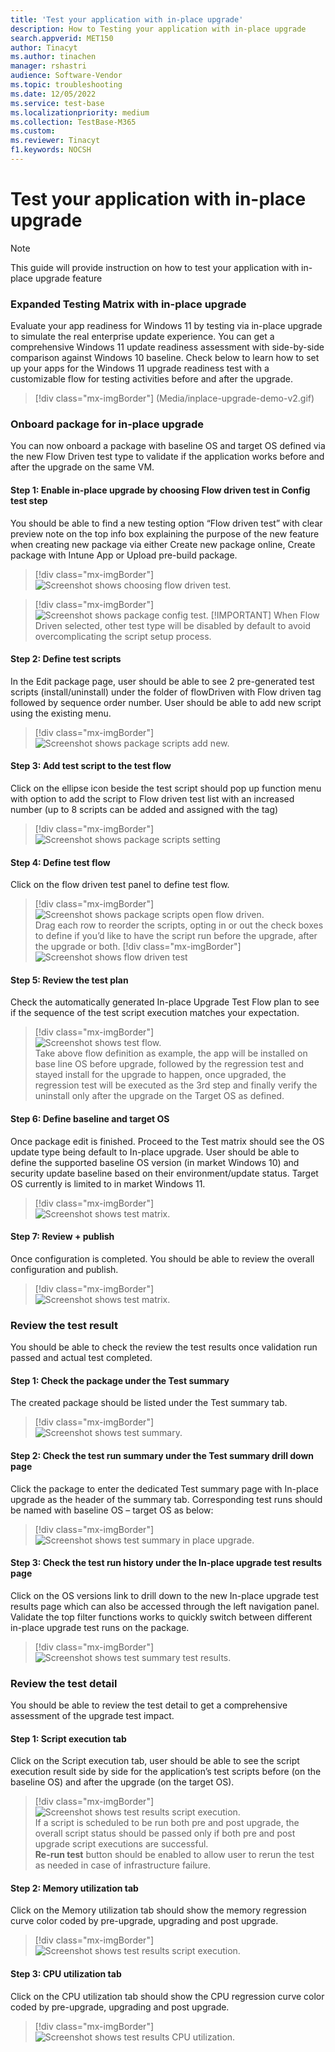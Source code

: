 ```yaml
---
title: 'Test your application with in-place upgrade'
description: How to Testing your application with in-place upgrade
search.appverid: MET150
author: Tinacyt
ms.author: tinachen
manager: rshastri
audience: Software-Vendor
ms.topic: troubleshooting
ms.date: 12/05/2022
ms.service: test-base
ms.localizationpriority: medium
ms.collection: TestBase-M365
ms.custom:
ms.reviewer: Tinacyt
f1.keywords: NOCSH
---
```


# Test your application with in-place upgrade
 > [!NOTE]
 > This guide will provide instruction on how to test your application with in-place upgrade feature

### Expanded Testing Matrix with in-place upgrade
Evaluate your app readiness for Windows 11 by testing via in-place upgrade to simulate the real enterprise update experience. You can get a comprehensive Windows 11 update readiness assessment with side-by-side comparison against Windows 10 baseline.
Check below to learn how to set up your apps for the Windows 11 upgrade readiness test with a customizable flow for testing activities before and after the upgrade.
 > [!div class="mx-imgBorder"]
 > (Media/inplace-upgrade-demo-v2.gif)
### Onboard package for in-place upgrade
You can now onboard a package with baseline OS and target OS defined via the new Flow Driven test type to validate if the application works before and after the upgrade on the same VM.

#### Step 1: Enable in-place upgrade by choosing Flow driven test in Config test step
You should be able to find a new testing option “Flow driven test” with clear preview note on the top info box explaining the purpose of the new feature when creating new package via either Create new package online, Create package with Intune App or Upload pre-build package.
 > [!div class="mx-imgBorder"]  
 > ![Screenshot shows choosing flow driven test.](Media/testwithupgrade01.png)

 > [!div class="mx-imgBorder"]  
 > ![Screenshot shows package config test.](Media/testwithupgrade02.png)
 > [!IMPORTANT]
 > When Flow Driven selected, other test type will be disabled by default to avoid overcomplicating the script setup process.
 
 #### Step 2: Define test scripts
 In the Edit package page, user should be able to see 2 pre-generated test scripts (install/uninstall) under the folder of flowDriven with Flow driven tag followed by sequence order number. User should be able to add new script using the existing menu.
 > [!div class="mx-imgBorder"]  
 > ![Screenshot shows package scripts add new.](Media/testwithupgrade03.png)

#### Step 3: Add test script to the test flow
Click on the ellipse icon beside the test script should pop up function menu with option to add the script to Flow driven test list with an increased number (up to 8 scripts can be added and assigned with the tag)
 > [!div class="mx-imgBorder"]  
 > ![Screenshot shows package scripts setting](Media/testwithupgrade04.png)

#### Step 4: Define test flow
Click on the flow driven test panel to define test flow.
 > [!div class="mx-imgBorder"]  
 > ![Screenshot shows package scripts open flow driven.](Media/testwithupgrade05.png)  
 > Drag each row to reorder the scripts, opting in or out the check boxes to define if you’d like to have the script run before the upgrade, after the upgrade or both.
 > [!div class="mx-imgBorder"]  
 > ![Screenshot shows flow driven test](Media/testwithupgrade06.png)

#### Step 5: Review the test plan
Check the automatically generated In-place Upgrade Test Flow plan to see if the sequence of the test script execution matches your expectation. 
 > [!div class="mx-imgBorder"]  
 > ![Screenshot shows test flow.](Media/testwithupgrade07.png)    
 > Take above flow definition as example, the app will be installed on base line OS before upgrade, followed by the regression test and stayed install for the upgrade to happen, once upgraded, the regression test will be executed as the 3rd step and finally verify the uninstall only after the upgrade on the Target OS as defined.

#### Step 6: Define baseline and target OS
Once package edit is finished. Proceed to the Test matrix should see the OS update type being default to In-place upgrade. User should be able to define the supported baseline OS version (in market Windows 10) and security update baseline based on their environment/update status. Target OS currently is limited to in market Windows 11.
 > [!div class="mx-imgBorder"]  
 > ![Screenshot shows test matrix.](Media/testwithupgrade08.png)

#### Step 7: Review + publish
Once  configuration is completed. You should be able to review the overall configuration and publish.
 > [!div class="mx-imgBorder"]  
 > ![Screenshot shows test matrix.](Media/testwithupgrade09.png)

### Review the test result
You should be able to check the review the test results once validation run passed and actual test completed.

#### Step 1: Check the package under the Test summary
The created package should be listed under the Test summary tab.
 > [!div class="mx-imgBorder"]  
 > ![Screenshot shows test summary.](Media/testwithupgrade10.png)

#### Step 2: Check the test run summary under the Test summary drill down page
Click the package to enter the dedicated Test summary page with In-place upgrade as the header of the summary tab. Corresponding test runs should be named with baseline OS – target OS as below:
 > [!div class="mx-imgBorder"]  
 > ![Screenshot shows test summary in place upgrade.](Media/testwithupgrade11.png)

#### Step 3: Check the test run history under the In-place upgrade test results page
Click on the OS versions link to drill down to the new In-place upgrade test results page which can also be accessed through the left navigation panel. Validate the top filter functions works to quickly switch between different in-place upgrade test runs on the package. 
 > [!div class="mx-imgBorder"]  
 > ![Screenshot shows test summary test results.](Media/testwithupgrade12.png)

### Review the test detail
You should be able to review the test detail to get a comprehensive assessment of the upgrade test impact.

#### Step 1: Script execution tab
Click on the Script execution tab, user should be able to see the script execution result side by side for the application’s test scripts before (on the baseline OS) and after the upgrade (on the target OS). 
 > [!div class="mx-imgBorder"]  
 > ![Screenshot shows test results script execution.](Media/testwithupgrade13.png)  
 > If a script is scheduled to be run both pre and post upgrade, the overall script status should be passed only if both pre and post upgrade script executions are successful.  
 > **Re-run test** button should be enabled to allow user to rerun the test as needed in case of infrastructure failure.

#### Step 2: Memory utilization tab
Click on the Memory utilization tab should show the memory regression curve color coded by pre-upgrade, upgrading and post upgrade.
> [!div class="mx-imgBorder"]  
> ![Screenshot shows test results script execution.](Media/testwithupgrade14.png)

#### Step 3: CPU utilization tab
Click on the CPU utilization tab should show the CPU regression curve color coded by pre-upgrade, upgrading and post upgrade.
> [!div class="mx-imgBorder"]  
> ![Screenshot shows test results CPU utilization.](Media/testwithupgrade15.png)





 

 
